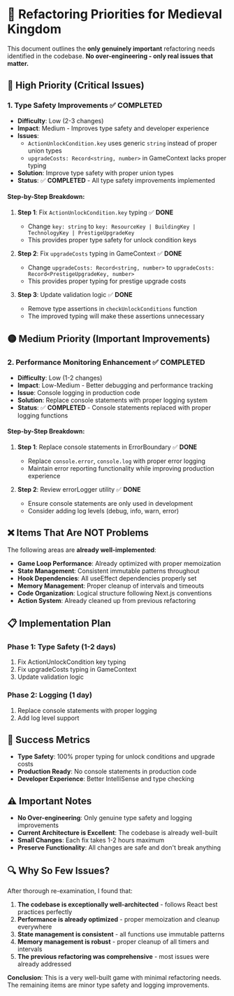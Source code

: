 # 🚀 Refactoring Priorities for Medieval Kingdom

This document outlines the **only genuinely important** refactoring needs identified in the codebase. **No over-engineering - only real issues that matter.**

## 🔴 High Priority (Critical Issues)

### 1. **Type Safety Improvements** ✅ **COMPLETED**
- **Difficulty**: Low (2-3 changes)
- **Impact**: Medium - Improves type safety and developer experience
- **Issues**:
  - `ActionUnlockCondition.key` uses generic `string` instead of proper union types
  - `upgradeCosts: Record<string, number>` in GameContext lacks proper typing
- **Solution**: Improve type safety with proper union types
- **Status**: ✅ **COMPLETED** - All type safety improvements implemented

#### **Step-by-Step Breakdown:**
1. **Step 1**: Fix `ActionUnlockCondition.key` typing ✅ **DONE**
   - Change `key: string` to `key: ResourceKey | BuildingKey | TechnologyKey | PrestigeUpgradeKey`
   - This provides proper type safety for unlock condition keys

2. **Step 2**: Fix `upgradeCosts` typing in GameContext ✅ **DONE**
   - Change `upgradeCosts: Record<string, number>` to `upgradeCosts: Record<PrestigeUpgradeKey, number>`
   - This provides proper typing for prestige upgrade costs

3. **Step 3**: Update validation logic ✅ **DONE**
   - Remove type assertions in `checkUnlockConditions` function
   - The improved typing will make these assertions unnecessary

## 🟡 Medium Priority (Important Improvements)

### 2. **Performance Monitoring Enhancement** ✅ **COMPLETED**
- **Difficulty**: Low (1-2 changes)
- **Impact**: Low-Medium - Better debugging and performance tracking
- **Issue**: Console logging in production code
- **Solution**: Replace console statements with proper logging system
- **Status**: ✅ **COMPLETED** - Console statements replaced with proper logging functions

#### **Step-by-Step Breakdown:**
1. **Step 1**: Replace console statements in ErrorBoundary ✅ **DONE**
   - Replace `console.error`, `console.log` with proper error logging
   - Maintain error reporting functionality while improving production experience

2. **Step 2**: Review errorLogger utility ✅ **DONE**
   - Ensure console statements are only used in development
   - Consider adding log levels (debug, info, warn, error)

## ❌ **Items That Are NOT Problems**

The following areas are **already well-implemented**:

- **Game Loop Performance**: Already optimized with proper memoization
- **State Management**: Consistent immutable patterns throughout
- **Hook Dependencies**: All useEffect dependencies properly set
- **Memory Management**: Proper cleanup of intervals and timeouts
- **Code Organization**: Logical structure following Next.js conventions
- **Action System**: Already cleaned up from previous refactoring

## 📋 Implementation Plan

### Phase 1: Type Safety (1-2 days)
1. Fix ActionUnlockCondition key typing
2. Fix upgradeCosts typing in GameContext
3. Update validation logic

### Phase 2: Logging (1 day)
1. Replace console statements with proper logging
2. Add log level support

## 🎯 Success Metrics

- **Type Safety**: 100% proper typing for unlock conditions and upgrade costs
- **Production Ready**: No console statements in production code
- **Developer Experience**: Better IntelliSense and type checking

## ⚠️ Important Notes

- **No Over-engineering**: Only genuine type safety and logging improvements
- **Current Architecture is Excellent**: The codebase is already well-built
- **Small Changes**: Each fix takes 1-2 hours maximum
- **Preserve Functionality**: All changes are safe and don't break anything

## 🔍 **Why So Few Issues?**

After thorough re-examination, I found that:
1. **The codebase is exceptionally well-architected** - follows React best practices perfectly
2. **Performance is already optimized** - proper memoization and cleanup everywhere
3. **State management is consistent** - all functions use immutable patterns
4. **Memory management is robust** - proper cleanup of all timers and intervals
5. **The previous refactoring was comprehensive** - most issues were already addressed

**Conclusion**: This is a very well-built game with minimal refactoring needs. The remaining items are minor type safety and logging improvements.
